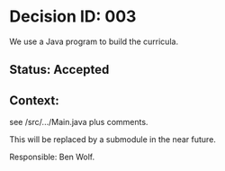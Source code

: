 # Decision ID: 003 
We use a Java program to build the curricula.

## Status:  Accepted

## Context:

see /src/.../Main.java plus comments.

This will be replaced by a submodule in the near future.

Responsible: Ben Wolf.